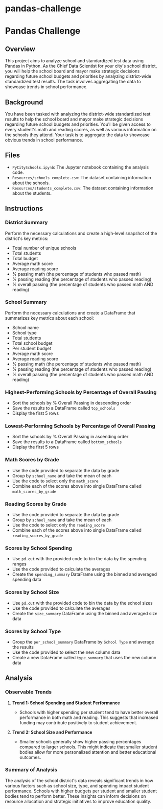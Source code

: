 # pandas-challenge
# Pandas Challenge 

## Overview
This project aims to analyze school and standardized test data using Pandas in Python. As the Chief Data Scientist for your city's school district, you will help the school board and mayor make strategic decisions regarding future school budgets and priorities by analyzing district-wide standardized test results. The task involves aggregating the data to showcase trends in school performance.

## Background
You have been tasked with analyzing the district-wide standardized test results to help the school board and mayor make strategic decisions regarding future school budgets and priorities. You'll be given access to every student's math and reading scores, as well as various information on the schools they attend. Your task is to aggregate the data to showcase obvious trends in school performance.

## Files
- `PyCitySchools.ipynb`: The Jupyter notebook containing the analysis code.
- `Resources/schools_complete.csv`: The dataset containing information about the schools.
- `Resources/students_complete.csv`: The dataset containing information about the students.

## Instructions

### District Summary
Perform the necessary calculations and create a high-level snapshot of the district's key metrics:
- Total number of unique schools
- Total students
- Total budget
- Average math score
- Average reading score
- % passing math (the percentage of students who passed math)
- % passing reading (the percentage of students who passed reading)
- % overall passing (the percentage of students who passed math AND reading)

### School Summary
Perform the necessary calculations and create a DataFrame that summarizes key metrics about each school:
- School name
- School type
- Total students
- Total school budget
- Per student budget
- Average math score
- Average reading score
- % passing math (the percentage of students who passed math)
- % passing reading (the percentage of students who passed reading)
- % overall passing (the percentage of students who passed math AND reading)

### Highest-Performing Schools by Percentage of Overall Passing
- Sort the schools by % Overall Passing in descending order
- Save the results to a DataFrame called `top_schools`
- Display the first 5 rows

### Lowest-Performing Schools by Percentage of Overall Passing
- Sort the schools by % Overall Passing in ascending order
- Save the results to a DataFrame called `bottom_schools`
- Display the first 5 rows

### Math Scores by Grade
- Use the code provided to separate the data by grade
- Group by `school_name` and take the mean of each
- Use the code to select only the `math_score`
- Combine each of the scores above into single DataFrame called `math_scores_by_grade`

### Reading Scores by Grade
- Use the code provided to separate the data by grade
- Group by `school_name` and take the mean of each
- Use the code to select only the `reading_score`
- Combine each of the scores above into single DataFrame called `reading_scores_by_grade`

### Scores by School Spending
- Use `pd.cut` with the provided code to bin the data by the spending ranges
- Use the code provided to calculate the averages
- Create the `spending_summary` DataFrame using the binned and averaged spending data

### Scores by School Size
- Use `pd.cut` with the provided code to bin the data by the school sizes
- Use the code provided to calculate the averages
- Create the `size_summary` DataFrame using the binned and averaged size data

### Scores by School Type
- Group the `per_school_summary` DataFrame by `School Type` and average the results
- Use the code provided to select the new column data
- Create a new DataFrame called `type_summary` that uses the new column data

## Analysis

### Observable Trends
1. **Trend 1: School Spending and Student Performance**
   - Schools with higher spending per student tend to have better overall performance in both math and reading. This suggests that increased funding may contribute positively to student achievement.

2. **Trend 2: School Size and Performance**
   - Smaller schools generally show higher passing percentages compared to larger schools. This might indicate that smaller student bodies allow for more personalized attention and better educational outcomes.

### Summary of Analysis
The analysis of the school district's data reveals significant trends in how various factors such as school size, type, and spending impact student performance. Schools with higher budgets per student and smaller student bodies tend to perform better. These insights can inform decisions on resource allocation and strategic initiatives to improve education quality.

